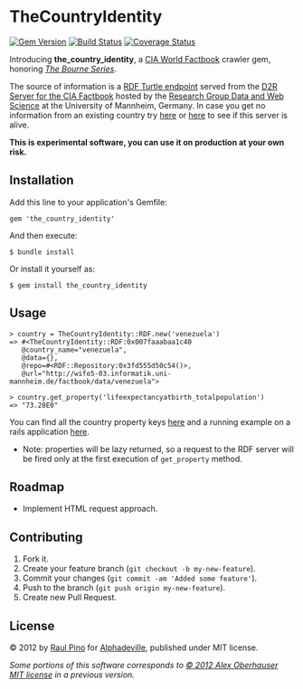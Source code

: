 # TheCountryIdentity

[![Gem Version](https://badge.fury.io/rb/the_country_identity.png)](http://badge.fury.io/rb/the_country_identity) [![Build Status](https://travis-ci.org/p1nox/the_country_identity.png?branch=master)](https://travis-ci.org/p1nox/the_country_identity) [![Coverage Status](https://coveralls.io/repos/p1nox/the_country_identity/badge.png)](https://coveralls.io/r/p1nox/the_country_identity)

Introducing __the_country_identity__, a [CIA World Factbook](https://www.cia.gov/library/publications/the-world-factbook/) crawler gem, honoring _[The Bourne Series](http://en.wikipedia.org/wiki/Bourne_Series)_.

The source of information is a [RDF Turtle endpoint](http://wifo5-04.informatik.uni-mannheim.de/factbook/all) served from the [D2R Server for the CIA Factbook](http://wifo5-03.informatik.uni-mannheim.de/factbook/) hosted by the [Research Group Data and Web Science](http://dws.informatik.uni-mannheim.de/en/home/) at the University of Mannheim, Germany. In case you get no information from an existing country try [here](http://wifo5-03.informatik.uni-mannheim.de/factbook/data/venezuela) or [here](http://wifo5-04.informatik.uni-mannheim.de/factbook/all) to see if this server is alive.

__This is experimental software, you can use it on production at your own risk.__

## Installation

Add this line to your application's Gemfile:

    gem 'the_country_identity'

And then execute:

    $ bundle install

Or install it yourself as:

    $ gem install the_country_identity

## Usage

    > country = TheCountryIdentity::RDF.new('venezuela')
    => #<TheCountryIdentity::RDF:0x007faaabaa1c40
       @country_name="venezuela",
       @data={},
       @repo=#<RDF::Repository:0x3fd555d50c54()>,
       @url="http://wifo5-03.informatik.uni-mannheim.de/factbook/data/venezuela">

    > country.get_property('lifeexpectancyatbirth_totalpopulation')
    => "73.28E0"

  You can find all the country property keys [here](http://wifo5-04.informatik.uni-mannheim.de/factbook/page/venezuela) and a running example on a rails application [here](https://github.com/alphadeville/mil1-api).

  * Note: properties will be lazy returned, so a request to the RDF server will be fired only at the first execution of `get_property` method.

## Roadmap

* Implement HTML request approach.

## Contributing

1. Fork it.
2. Create your feature branch (`git checkout -b my-new-feature`).
3. Commit your changes (`git commit -am 'Added some feature'`).
4. Push to the branch (`git push origin my-new-feature`).
5. Create new Pull Request.

## License

© 2012 by [Raul Pino](https://github.com/p1nox) for [Alphadeville](https://github.com/alphadeville), published under MIT license.

_Some portions of this software corresponds to [© 2012 Alex Oberhauser MIT license](https://github.com/obale/semantic_crawler/blob/develop/MIT-LICENSE) in a previous version._
